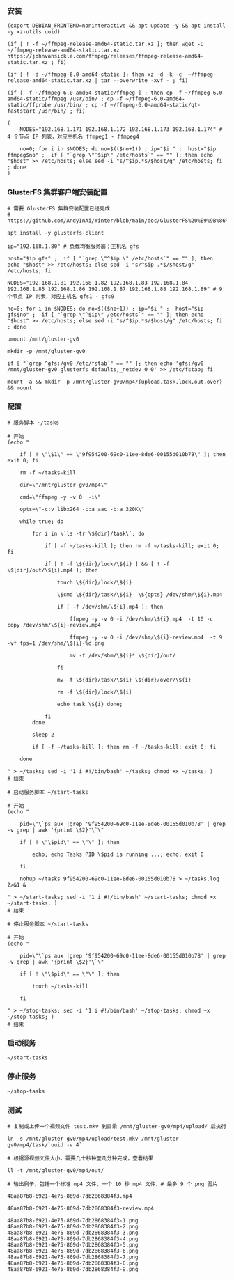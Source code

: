 
### 安装

	(export DEBIAN_FRONTEND=noninteractive && apt update -y && apt install -y xz-utils uuid)

	(if [ ! -f ~/ffmpeg-release-amd64-static.tar.xz ]; then wget -O ~/ffmpeg-release-amd64-static.tar.xz https://johnvansickle.com/ffmpeg/releases/ffmpeg-release-amd64-static.tar.xz ; fi)
	
	(if [ ! -d ~/ffmpeg-6.0-amd64-static ]; then xz -d -k -c  ~/ffmpeg-release-amd64-static.tar.xz | tar --overwrite -xvf - ; fi)

	(if [ -f ~/ffmpeg-6.0-amd64-static/ffmpeg ] ; then cp -f ~/ffmpeg-6.0-amd64-static/ffmpeg /usr/bin/ ; cp -f ~/ffmpeg-6.0-amd64-static/ffprobe /usr/bin/ ; cp -f ~/ffmpeg-6.0-amd64-static/qt-faststart /usr/bin/ ; fi)

	(
		NODES="192.168.1.171 192.168.1.172 192.168.1.173 192.168.1.174" # 4 个节点 IP 列表，对应主机名 ffmpeg1 - ffmpeg4

		no=0; for i in $NODES; do no=$(($no+1)) ; ip="$i " ;  host="$ip ffmpeg$no" ;  if [ "`grep \"^$ip\" /etc/hosts`" == "" ]; then echo "$host" >> /etc/hosts; else sed -i "s/^$ip.*$/$host/g" /etc/hosts; fi ; done
	)


### GlusterFS 集群客户端安装配置

	# 需要 GlusterFS 集群安装配置已经完成
	# https://github.com/AndyInAi/Winter/blob/main/doc/GlusterFS%20%E9%9B%86%E7%BE%A4%E5%AE%89%E8%A3%85%E9%85%8D%E7%BD%AE.md

	apt install -y glusterfs-client

	ip="192.168.1.80" # 负载均衡服务器；主机名 gfs

	host="$ip gfs" ;  if [ "`grep \"^$ip \" /etc/hosts`" == "" ]; then echo "$host" >> /etc/hosts; else sed -i "s/^$ip .*$/$host/g" /etc/hosts; fi

	NODES="192.168.1.81 192.168.1.82 192.168.1.83 192.168.1.84 192.168.1.85 192.168.1.86 192.168.1.87 192.168.1.88 192.168.1.89" # 9 个节点 IP 列表，对应主机名 gfs1 - gfs9

	no=0; for i in $NODES; do no=$(($no+1)) ; ip="$i " ;  host="$ip gfs$no" ;  if [ "`grep \"^$ip\" /etc/hosts`" == "" ]; then echo "$host" >> /etc/hosts; else sed -i "s/^$ip.*$/$host/g" /etc/hosts; fi ; done
	
	umount /mnt/gluster-gv0

	mkdir -p /mnt/gluster-gv0

	if [ "`grep ^gfs:/gv0 /etc/fstab`" == "" ]; then echo 'gfs:/gv0 /mnt/gluster-gv0 glusterfs defaults,_netdev 0 0' >> /etc/fstab; fi

	mount -a && mkdir -p /mnt/gluster-gv0/mp4/{upload,task,lock,out,over} && mount


### 配置

	# 服务脚本 ~/tasks

	# 开始
	(echo "

		if [ ! \"\$1\" == \"9f954200-69c0-11ee-8de6-00155d010b78\" ]; then exit 0; fi

		rm -f ~/tasks-kill

		dir=\"/mnt/gluster-gv0/mp4\"

		cmd=\"ffmpeg -y -v 0  -i\"

		opts=\"-c:v libx264 -c:a aac -b:a 320K\"

		while true; do

			for i in \`ls -tr \${dir}/task\`; do

				if [ -f ~/tasks-kill ]; then rm -f ~/tasks-kill; exit 0; fi

				if [ ! -f \${dir}/lock/\${i} ] && [ ! -f \${dir}/out/\${i}.mp4 ]; then

					touch \${dir}/lock/\${i}

					\$cmd \${dir}/task/\${i}  \${opts} /dev/shm/\${i}.mp4
					
					if [ -f /dev/shm/\${i}.mp4 ]; then 

						ffmpeg -y -v 0 -i /dev/shm/\${i}.mp4  -t 10 -c copy /dev/shm/\${i}-review.mp4

						ffmpeg -y -v 0 -i /dev/shm/\${i}-review.mp4  -t 9 -vf fps=1 /dev/shm/\${i}-%d.png

						mv -f /dev/shm/\${i}* \${dir}/out/

					fi

					mv -f \${dir}/task/\${i} \${dir}/over/\${i}

					rm -f \${dir}/lock/\${i}

					echo task \${i} done;

				fi
			done

			sleep 2

			if [ -f ~/tasks-kill ]; then rm -f ~/tasks-kill; exit 0; fi

		done

	" > ~/tasks; sed -i '1 i #!/bin/bash' ~/tasks; chmod +x ~/tasks; )
	# 结束

	# 启动服务脚本 ~/start-tasks

	# 开始
	(echo "

		pid=\"\`ps aux |grep '9f954200-69c0-11ee-8de6-00155d010b78' | grep -v grep | awk '{print \$2}'\`\"

		if [ ! \"\$pid\" == \"\" ]; then

			echo; echo Tasks PID \$pid is running ...; echo; exit 0

		fi

		nohup ~/tasks 9f954200-69c0-11ee-8de6-00155d010b78 > ~/tasks.log 2>&1 &

	" > ~/start-tasks; sed -i '1 i #!/bin/bash' ~/start-tasks; chmod +x ~/start-tasks; )
	# 结束

	# 停止服务脚本 ~/start-tasks

	# 开始
	(echo "

		pid=\"\`ps aux |grep '9f954200-69c0-11ee-8de6-00155d010b78' | grep -v grep | awk '{print \$2}'\`\"

		if [ ! \"\$pid\" == \"\" ]; then

			touch ~/tasks-kill

		fi

	" > ~/stop-tasks; sed -i '1 i #!/bin/bash' ~/stop-tasks; chmod +x ~/stop-tasks; )
	# 结束


### 启动服务

	~/start-tasks


### 停止服务

	~/stop-tasks


### 测试

	# 复制或上传一个视频文件 test.mkv 到目录 /mnt/gluster-gv0/mp4/upload/ 后执行

	ln -s /mnt/gluster-gv0/mp4/upload/test.mkv /mnt/gluster-gv0/mp4/task/`uuid -v 4`

	# 根据源视频文件大小，需要几十秒钟至几分钟完成，查看结果

	ll -t /mnt/gluster-gv0/mp4/out/

	# 输出例子，包括一个标准 mp4 文件、一个 10 秒 mp4 文件、# 最多 9 个 png 图片

	48aa87b8-6921-4e75-869d-7db2868384f3.mp4

	48aa87b8-6921-4e75-869d-7db2868384f3-review.mp4

	48aa87b8-6921-4e75-869d-7db2868384f3-1.png
	48aa87b8-6921-4e75-869d-7db2868384f3-2.png
	48aa87b8-6921-4e75-869d-7db2868384f3-3.png
	48aa87b8-6921-4e75-869d-7db2868384f3-4.png
	48aa87b8-6921-4e75-869d-7db2868384f3-5.png
	48aa87b8-6921-4e75-869d-7db2868384f3-6.png
	48aa87b8-6921-4e75-869d-7db2868384f3-7.png
	48aa87b8-6921-4e75-869d-7db2868384f3-8.png
	48aa87b8-6921-4e75-869d-7db2868384f3-9.png



	



